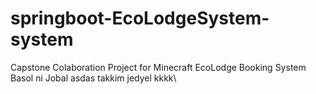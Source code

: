 # springboot-EcoLodgeSystem-system
Capstone Colaboration Project for Minecraft EcoLodge Booking System
Basol ni Jobal
asdas
takkim jedyel
kkkk\
